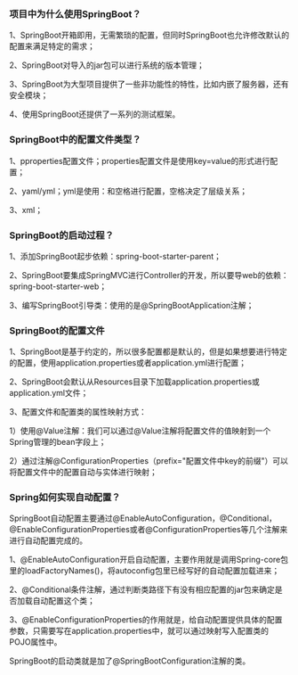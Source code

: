 ### 项目中为什么使用SpringBoot？

1、SpringBoot开箱即用，无需繁琐的配置，但同时SpringBoot也允许修改默认的配置来满足特定的需求；

2、SpringBoot对导入的jar包可以进行系统的版本管理；

3、SpringBoot为大型项目提供了一些非功能性的特性，比如内嵌了服务器，还有安全模块；

4、使用SpringBoot还提供了一系列的测试框架。

### SpringBoot中的配置文件类型？

1、pproperties配置文件；properties配置文件是使用key=value的形式进行配置；

2、yaml/yml；yml是使用：和空格进行配置，空格决定了层级关系；

3、xml；

### SpringBoot的启动过程？

1、添加SpringBoot起步依赖：spring-boot-starter-parent；

2、SpringBoot要集成SpringMVC进行Controller的开发，所以要导web的依赖：spring-boot-starter-web；

3、编写SpringBoot引导类：使用的是@SpringBootApplication注解；

### SpringBoot的配置文件

1、SpringBoot是基于约定的，所以很多配置都是默认的，但是如果想要进行特定的配置，使用application.properties或者application.yml进行配置；

2、SpringBoot会默认从Resources目录下加载application.properties或application.yml文件；

3、配置文件和配置类的属性映射方式：

1）使用@Value注解：我们可以通过@Value注解将配置文件的值映射到一个Spring管理的bean字段上；

2）通过注解@ConfigurationProperties（prefix="配置文件中key的前缀"）可以将配置文件中的配置自动与实体进行映射；

### Spring如何实现自动配置？

SpringBoot自动配置主要通过@EnableAutoConfiguration，@Conditional，@EnableConfigurationProperties或者@ConfigurationProperties等几个注解来进行自动配置完成的。

1、@EnableAutoConfiguration开启自动配置，主要作用就是调用Spring-core包里的loadFactoryNames()，将autoconfig包里已经写好的自动配置加载进来；

2、@Conditional条件注解，通过判断类路径下有没有相应配置的jar包来确定是否加载自动配置这个类；

3、@EnableConfigurationProperties的作用就是，给自动配置提供具体的配置参数，只需要写在application.properties中，就可以通过映射写入配置类的POJO属性中。

SpringBoot的启动类就是加了@SpringBootConfiguration注解的类。
